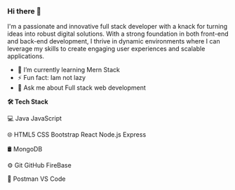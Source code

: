 ### Hi there 👋
I'm a passionate and innovative full stack developer with a knack for turning ideas into robust digital solutions. With a strong foundation in both front-end and back-end development, I thrive in dynamic environments where I can leverage my skills to create engaging user experiences and scalable applications.

- 🌱 I’m currently learning Mern Stack
- ⚡ Fun fact: Iam not lazy
- 💬 Ask me about Full stack web development


<!--
**sahji92/sahji92** is a ✨ _special_ ✨ repository because its `README.md` (this file) appears on your GitHub profile.

Here are some ideas to get you started:

- 🔭 I’m currently working on ...
- 🌱 I’m currently learning ...
- 👯 I’m looking to collaborate on ...
- 🤔 I’m looking for help with ...
- 💬 Ask me about ...
- 📫 How to reach me: ...
- 😄 Pronouns: ...
- ⚡ Fun fact: ...
-->
<b>🛠  Tech Stack</b>

💻   Java JavaScript

🌐   HTML5 CSS Bootstrap React Node.js Express

🛢    MongoDB 

⚙️   Git GitHub FireBase 

🔧   Postman VS Code
